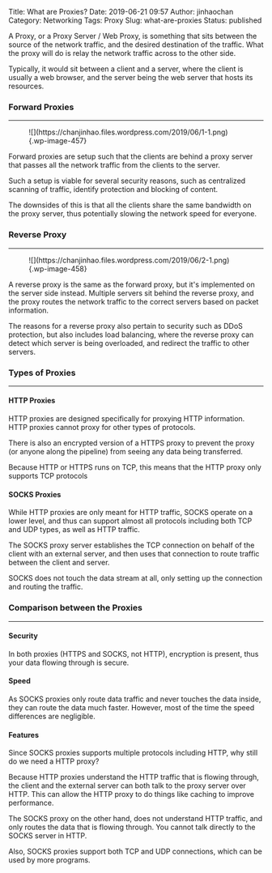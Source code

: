 Title: What are Proxies?
Date: 2019-06-21 09:57
Author: jinhaochan
Category: Networking
Tags: Proxy
Slug: what-are-proxies
Status: published

<!-- wp:paragraph -->

A Proxy, or a Proxy Server / Web Proxy, is something that sits between the source of the network traffic, and the desired destination of the traffic. What the proxy will do is relay the network traffic across to the other side.

<!-- /wp:paragraph -->

<!-- wp:paragraph -->

Typically, it would sit between a client and a server, where the client is usually a web browser, and the server being the web server that hosts its resources.

<!-- /wp:paragraph -->

<!-- wp:heading {"level":3} -->

### Forward Proxies

<!-- /wp:heading -->

<!-- wp:separator -->

------------------------------------------------------------------------

<!-- /wp:separator -->

</p>
<!-- wp:image {"id":457} -->

<figure class="wp-block-image">
![](https://chanjinhao.files.wordpress.com/2019/06/1-1.png){.wp-image-457}

</figure>
<!-- /wp:image -->

<!-- wp:paragraph -->

Forward proxies are setup such that the clients are behind a proxy server that passes all the network traffic from the clients to the server.

<!-- /wp:paragraph -->

<!-- wp:paragraph -->

Such a setup is viable for several security reasons, such as centralized scanning of traffic, identify protection and blocking of content.

<!-- /wp:paragraph -->

<!-- wp:paragraph -->

The downsides of this is that all the clients share the same bandwidth on the proxy server, thus potentially slowing the network speed for everyone.

<!-- /wp:paragraph -->

<!-- wp:heading {"level":3} -->

### Reverse Proxy

<!-- /wp:heading -->

<!-- wp:separator -->

------------------------------------------------------------------------

<!-- /wp:separator -->

</p>
<!-- wp:image {"id":458} -->

<figure class="wp-block-image">
![](https://chanjinhao.files.wordpress.com/2019/06/2-1.png){.wp-image-458}

</figure>
<!-- /wp:image -->

<!-- wp:paragraph -->

A reverse proxy is the same as the forward proxy, but it's implemented on the server side instead. Multiple servers sit behind the reverse proxy, and the proxy routes the network traffic to the correct servers based on packet information.

<!-- /wp:paragraph -->

<!-- wp:paragraph -->

The reasons for a reverse proxy also pertain to security such as DDoS protection, but also includes load balancing, where the reverse proxy can detect which server is being overloaded, and redirect the traffic to other servers.

<!-- /wp:paragraph -->

<!-- wp:heading {"level":3} -->

### Types of Proxies

<!-- /wp:heading -->

<!-- wp:separator -->

------------------------------------------------------------------------

<!-- /wp:separator -->

</p>
<!-- wp:heading {"level":4} -->

#### HTTP Proxies

<!-- /wp:heading -->

<!-- wp:paragraph -->

HTTP proxies are designed specifically for proxying HTTP information. HTTP proxies cannot proxy for other types of protocols.

<!-- /wp:paragraph -->

<!-- wp:paragraph -->

There is also an encrypted version of a HTTPS proxy to prevent the proxy (or anyone along the pipeline) from seeing any data being transferred.

<!-- /wp:paragraph -->

<!-- wp:paragraph -->

Because HTTP or HTTPS runs on TCP, this means that the HTTP proxy only supports TCP protocols

<!-- /wp:paragraph -->

<!-- wp:heading {"level":4} -->

#### SOCKS Proxies

<!-- /wp:heading -->

<!-- wp:paragraph -->

While HTTP proxies are only meant for HTTP traffic, SOCKS operate on a lower level, and thus can support almost all protocols including both TCP and UDP types, as well as HTTP traffic.

<!-- /wp:paragraph -->

<!-- wp:paragraph -->

The SOCKS proxy server establishes the TCP connection on behalf of the client with an external server, and then uses that connection to route traffic between the client and server.

<!-- /wp:paragraph -->

<!-- wp:paragraph -->

SOCKS does not touch the data stream at all, only setting up the connection and routing the traffic.

<!-- /wp:paragraph -->

<!-- wp:heading {"level":3} -->

### Comparison between the Proxies

<!-- /wp:heading -->

<!-- wp:separator -->

------------------------------------------------------------------------

<!-- /wp:separator -->

</p>
<!-- wp:heading {"level":4} -->

#### Security

<!-- /wp:heading -->

<!-- wp:paragraph -->

In both proxies (HTTPS and SOCKS, not HTTP), encryption is present, thus your data flowing through is secure.

<!-- /wp:paragraph -->

<!-- wp:heading {"level":4} -->

#### Speed

<!-- /wp:heading -->

<!-- wp:paragraph -->

As SOCKS proxies only route data traffic and never touches the data inside, they can route the data much faster. However, most of the time the speed differences are negligible.

<!-- /wp:paragraph -->

<!-- wp:heading {"level":4} -->

#### Features

<!-- /wp:heading -->

<!-- wp:paragraph -->

Since SOCKS proxies supports multiple protocols including HTTP, why still do we need a HTTP proxy?

<!-- /wp:paragraph -->

<!-- wp:paragraph -->

Because HTTP proxies understand the HTTP traffic that is flowing through, the client and the external server can both talk to the proxy server over HTTP. This can allow the HTTP proxy to do things like caching to improve performance.

<!-- /wp:paragraph -->

<!-- wp:paragraph -->

The SOCKS proxy on the other hand, does not understand HTTP traffic, and only routes the data that is flowing through. You cannot talk directly to the SOCKS server in HTTP.

<!-- /wp:paragraph -->

<!-- wp:paragraph -->

Also, SOCKS proxies support both TCP and UDP connections, which can be used by more programs.

<!-- /wp:paragraph -->

